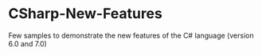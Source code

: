 CSharp-New-Features
===================

Few samples to demonstrate the new features of the C# language (version 6.0 and 7.0)
